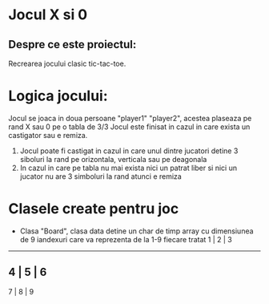 # Jocul X si 0
## Despre ce este proiectul:
Recrearea jocului clasic tic-tac-toe.
# Logica jocului:
Jocul se joaca in doua persoane "player1" "player2", acestea plaseaza pe rand X sau 0 pe o tabla de 3/3
Jocul este finisat in cazul in care exista un castigator sau e remiza.
1. Jocul poate fi castigat in cazul in care unul dintre jucatori detine 3 siboluri la rand pe orizontala, verticala sau pe deagonala
2. In cazul in care pe tabla nu mai exista nici un patrat liber si nici un jucator nu are 3 simboluri la rand atunci e remiza
# Clasele create pentru joc
* Clasa "Board", clasa data detine un char de timp array cu dimensiunea de 9 iandexuri care va reprezenta de la 1-9 fiecare tratat
1 | 2 | 3
---------
4 | 5 | 6
---------
7 | 8 | 9

